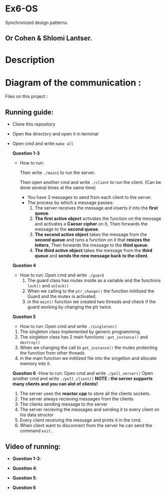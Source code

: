 # Ex6-OS
Synchronized design patterns.

## Or Cohen & Shlomi Lantser.

# Description



# Diagram of the communication :


Files on this project :


                 
## Running guide:

* Clone this repository
* Open the directory and open it in terminal
* Open cmd and write `make all`


  **Question 1-3**
  
  
    - How to run:
      
      Then write `./main1` to run the server.
      
      Then open another cmd and write `./client` to run the client. (Can be done several times at the same time)
       - You have 3 messages to send from each client to the server.
       - The process by which a message passes:
            1. The server receives the message and inserts it into the **first queue**.
            2. **The first active object** activates the function on the message and activates a **Caeser cipher** on it,
               Then forwards the message to the **second queue**.
            3. **The second active object** takes the message from the **second queue** and runs a function on it that **resizes the letters**,
               Then forwards the message to the **third queue**.
            4. **The third active object** takes the message from the **third queue** and **sends the new message back to the client**.

   **Question 4**
   - How to run:
   Open cmd and write `./guard`
      1. The guard class has mutex inside as a variable and the functions `lock()` and `unlock()`
      2. When we calling to the `ptr_change()` the function initilized the Guard and the mutex is activated.
      3. in the `main()` function we created two threads and check if the guard working by changing the ptr twice.
   
   **Question 5**
   - How to run:
   Open cmd and write `./singleton()`
   1. The singleton class implemented by generic programming.
   2. The singleton class has 2 main functions : `get_instance()` and `destroy()`
   3. When we changing the call to `get_instance()` the mutex protecting the function from other threads
   4. in the main function we initilized file into the singelton and allocate memory into it.
   
   **Question 6**
   -How to run:
   Open cmd and write `./poll_server()`
   Open another cmd and write `./poll_client()`
   **NOTE : the server supports many clients and you can alot of clients!**
   
   1. The server uses the **reactor.cpp** to store all the clients sockets.
   2. The server always recieving messages from the clients
   3. The clients sending message to the server
   4. The server recieving the messages and sending it to every client on his data structor
   5. Every client receiving the message and prints it in the cmd.
   6. When client want to disconnect from the server he can send the command `exit` .


## Video of running:

 - **Question 1-3**:
 
 
 - **Question 4**:

 - **Question 5**:

 - **Question 6**

    
                 
